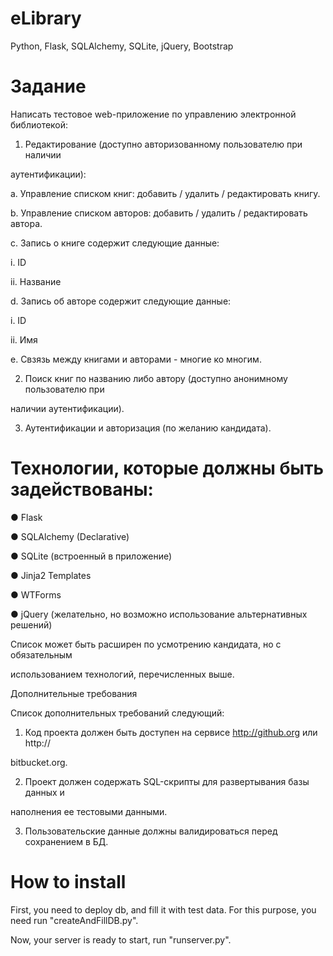 eLibrary
========

Python, Flask, SQLAlchemy, SQLite, jQuery, Bootstrap


Задание
========

Написать тестовое web-приложение по управлению электронной библиотекой:

1. Редактирование (доступно авторизованному пользователю при наличии 

аутентификации):

a. Управление списком книг: добавить / удалить / редактировать книгу.

b. Управление списком авторов: добавить / удалить / редактировать автора.

c. Запись о книге содержит следующие данные:

i. ID

ii. Название

d. Запись об авторе содержит следующие данные:

i. ID

ii. Имя

e. Свзязь между книгами и авторами - многие ко многим.

2. Поиск книг по названию либо автору (доступно анонимному пользователю при 

наличии аутентификации).

3. Аутентификации и авторизация (по желанию кандидата).

Технологии, которые должны быть задействованы:
========

● Flask

● SQLAlchemy (Declarative)

● SQLite (встроенный в приложение)

● Jinja2 Templates

● WTForms

● jQuery (желательно, но возможно использование альтернативных решений)

Список может быть расширен по усмотрению кандидата, но с обязательным 

использованием технологий, перечисленных выше.

Дополнительные требования

Список дополнительных требований следующий:

1. Код проекта должен быть доступен на сервисе http://github.org или http://

bitbucket.org.

2. Проект должен содержать SQL-скрипты для развертывания базы данных и 

наполнения ее тестовыми данными.

3. Пользовательские данные должны валидироваться перед сохранением в БД.


How to install
========

First, you need to deploy db, and fill it with test data. For this purpose, you need run "createAndFillDB.py".

Now, your server is ready to start, run "runserver.py".
